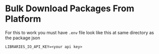 # Bulk Download Packages From Platform

For this to work you must have `.env` file look like this at same directory as the package json

```dotenv
LIBRARIES_IO_API_KEY=<your api key>
```
